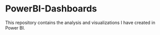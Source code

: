 # PowerBI-Dashboards

This repository contains the analysis and visualizations I have created in Power BI. 
